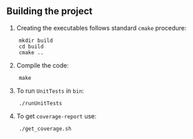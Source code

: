 ## Building the project
1. Creating the executables follows standard `cmake` procedure:
```
    mkdir build
    cd build
    cmake ..
```

2. Compile the code:
```
    make
```

3. To run `UnitTests` in `bin`:
```
    ./runUnitTests
```

4. To get `coverage-report` use:
```
    ./get_coverage.sh
```